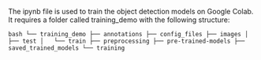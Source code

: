 The ipynb file is used to train the object detection models on Google Colab.
It requires a folder called training_demo with the following structure:

`` bash
└── training_demo
    ├── annotations
    ├── config_files
    ├── images
    │   ├── test
    │   └── train
    ├── preprocessing
    ├── pre-trained-models
    ├── saved_trained_models
    └── training
``

